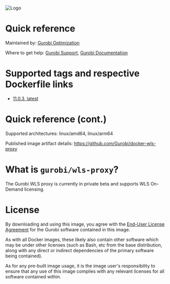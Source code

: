 ![Logo](https://cdn.gurobi.com/wp-content/uploads/GurobiLogo_Black.svg "Gurobi Optimization")
# Quick reference
Maintained by: [Gurobi Optimization](https://www.gurobi.com)

Where to get help: [Gurobi Support](https://www.gurobi.com/support/), [Gurobi Documentation](https://www.gurobi.com/documentation/)

# Supported tags and respective Dockerfile links

* [11.0.3, latest](https://github.com/Gurobi/docker-wls-proxy/blob/master/11.0.3/Dockerfile)

# Quick reference (cont.)

Supported architectures: linux/amd64, linux/arm64

Published image artifact details: https://github.com/Gurobi/docker-wls-proxy

# What is `gurobi/wls-proxy`?
The Gurobi WLS proxy is currently in private beta and supports WLS On-Demand licensing.

# License

By downloading and using this image, you agree with the
[End-User License Agreement](https://www.gurobi.com/EULA) for the Gurobi software contained in this image.

As with all Docker images, these likely also contain other software which may be under other
licenses (such as Bash, etc from the base distribution, along with any direct or indirect
dependencies of the primary software being contained).

As for any pre-built image usage, it is the image user's responsibility to ensure that any use
of this image complies with any relevant licenses for all software contained within.


